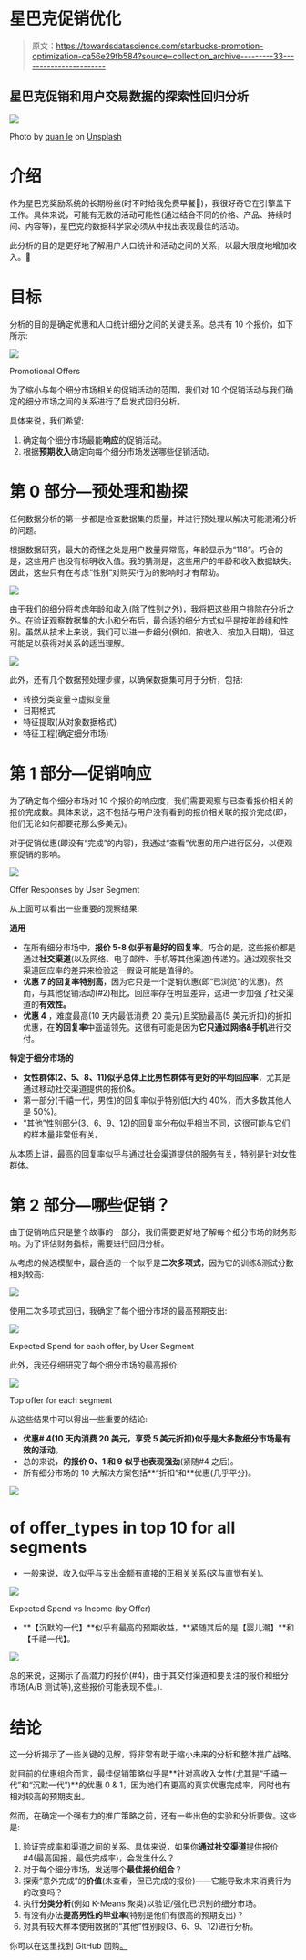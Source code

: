 # 星巴克促销优化

> 原文：<https://towardsdatascience.com/starbucks-promotion-optimization-ca56e29fb584?source=collection_archive---------33----------------------->

## 星巴克促销和用户交易数据的探索性回归分析

![](img/ad21a5a430ce33bfba39b0fbd77a816d.png)

Photo by [quan le](https://unsplash.com/@quanle2819?utm_source=medium&utm_medium=referral) on [Unsplash](https://unsplash.com?utm_source=medium&utm_medium=referral)

# 介绍

作为星巴克奖励系统的长期粉丝(时不时给我免费早餐🥪)，我很好奇它在引擎盖下工作。具体来说，可能有无数的活动可能性(通过结合不同的价格、产品、持续时间、内容等)，星巴克的数据科学家必须从中找出表现最佳的活动。

此分析的目的是更好地了解用户人口统计和活动之间的关系，以最大限度地增加收入。🔎

# 目标

分析的目的是确定优惠和人口统计细分之间的关键关系。总共有 10 个报价，如下所示:

![](img/292835a89ef3adc74d3e5b20ee311210.png)

Promotional Offers

为了缩小与每个细分市场相关的促销活动的范围，我们对 10 个促销活动与我们确定的细分市场之间的关系进行了启发式回归分析。

具体来说，我们希望:

1.  确定每个细分市场最能**响应**的促销活动。
2.  根据**预期收入**确定向每个细分市场发送哪些促销活动。

# 第 0 部分—预处理和勘探

任何数据分析的第一步都是检查数据集的质量，并进行预处理以解决可能混淆分析的问题。

根据数据研究，最大的奇怪之处是用户数量异常高，年龄显示为“118”。巧合的是，这些用户也没有标明收入值。我的猜测是，这些用户的年龄和收入数据缺失。因此，这些只有在考虑“性别”对购买行为的影响时才有帮助。

![](img/714b68dab94ffcf9c00b69738ba600ad.png)

由于我们的细分将考虑年龄和收入(除了性别之外)，我将把这些用户排除在分析之外。在验证观察数据集的大小和分布后，最合适的细分方式似乎是按年龄组和性别。虽然从技术上来说，我们可以进一步细分(例如，按收入、按加入日期)，但这可能足以获得对关系的适当理解。

![](img/51ed3de2139d00d3413dec012763db80.png)

此外，还有几个数据预处理步骤，以确保数据集可用于分析，包括:

*   转换分类变量→虚拟变量
*   日期格式
*   特征提取(从对象数据格式)
*   特征工程(确定细分市场)

# 第 1 部分—促销响应

为了确定每个细分市场对 10 个报价的响应度，我们需要观察与已查看报价相关的报价完成数。具体来说，这不包括与用户没有看到的报价相关联的报价完成(即，他们无论如何都要花那么多美元)。

对于促销优惠(即没有“完成”的内容)，我通过“查看”优惠的用户进行区分，以便观察促销的影响。

![](img/e9501dca4d10c324c9602cb1e1258747.png)

Offer Responses by User Segment

从上面可以看出一些重要的观察结果:

**通用**

*   在所有细分市场中，**报价 5-8 似乎有最好的回复率**。巧合的是，这些报价都是通过**社交渠道**(以及网络、电子邮件、手机等其他渠道)传递的。通过观察社交渠道回应率的差异来检验这一假设可能是值得的。
*   **优惠 7 的回复率特别高**，因为它只是一个促销优惠(即“已浏览”的优惠)。然而，与其他促销活动(#2)相比，回应率存在明显差异，这进一步加强了社交渠道的**有效性。**
*   **优惠 4** ，难度最高(10 天内最低消费 20 美元)且奖励最高(5 美元折扣)的折扣优惠，在**的回复率**中遥遥领先。这很有可能是因为**它只通过网络&手机**进行交付。

**特定于细分市场的**

*   **女性群体(2、5、8、11)似乎总体上比男性群体有更好的平均回应率**，尤其是通过移动社交渠道提供的报价&。
*   第一部分(千禧一代，男性)的回复率似乎特别低(大约 40%，而大多数其他人是 50%)。
*   “其他”性别部分(3、6、9、12)的回复率分布似乎相当不同，这很可能与它们的样本量非常低有关。

从本质上讲，最高的回复率似乎与通过社会渠道提供的服务有关，特别是针对女性群体。

# 第 2 部分—哪些促销？

由于促销响应只是整个故事的一部分，我们需要更好地了解每个细分市场的财务影响。为了评估财务指标，需要进行回归分析。

从考虑的候选模型中，最合适的一个似乎是**二次多项式**，因为它的训练&测试分数相对较高:

![](img/c743d9008bf5f43d86010436be81821c.png)

使用二次多项式回归，我确定了每个细分市场的最高预期支出:

![](img/6b8656fbad3c29c27b4e8df819497ede.png)

Expected Spend for each offer, by User Segment

此外，我还仔细研究了每个细分市场的最高报价:

![](img/f86b9927a95cb8f9357967ef7ed6eadf.png)

Top offer for each segment

从这些结果中可以得出一些重要的结论:

*   **优惠# 4(10 天内消费 20 美元，享受 5 美元折扣)似乎是大多数细分市场最有效的活动**。
*   总的来说，**的报价 0、1 和 9 似乎也表现强劲**(紧随#4 之后)。
*   所有细分市场的 10 大解决方案包括**“折扣”和**优惠(几乎平分)。

![](img/24c7722268f2991896ec10480c0b6db6.png)

# of offer_types in top 10 for all segments

*   一般来说，收入似乎与支出金额有直接的正相关关系(这与直觉有关)。

![](img/16a596f8d56c8d1910c6cd514063cb9c.png)

Expected Spend vs Income (by Offer)

*   **【沉默的一代】**似乎有最高的预期收益，**紧随其后的是【婴儿潮】**和【千禧一代】。

![](img/fad786f92c7a763bdab82c0d135de8d8.png)

总的来说，这揭示了高潜力的报价(#4)，由于其交付渠道和要关注的报价和细分市场(A/B 测试等),这些报价可能表现不佳。).

# 结论

这一分析揭示了一些关键的见解，将非常有助于缩小未来的分析和整体推广战略。

就目前的优惠组合而言，最佳促销策略似乎是**针对高收入女性(尤其是“千禧一代”和“沉默一代”)**的优惠 0 & 1，因为她们有更高的真实优惠完成率，同时也有相对较高的预期支出。

然而，在确定一个强有力的推广策略之前，还有一些出色的实验和分析要做。这些是:

1.  验证完成率和渠道之间的关系。具体来说，如果你**通过社交渠道**提供报价#4(最高回报，最低完成率)，会发生什么？
2.  对于每个细分市场，发送哪个**最佳报价组合**？
3.  探索“意外完成”的**价值**(未查看，但已完成的报价)——它能导致未来消费行为的改变吗？
4.  执行**分类分析**(例如 K-Means 聚类)以验证/强化已识别的细分市场。
5.  有没有办法**提高男性的毕业率**(特别是他们有很高的预期支出)？
6.  对具有较大样本使用数据的“其他”性别段(3、6、9、12)进行分析。

你可以在这里找到 GitHub 回购[。](https://github.com/jbbae/starbucks_promotion_strategy)